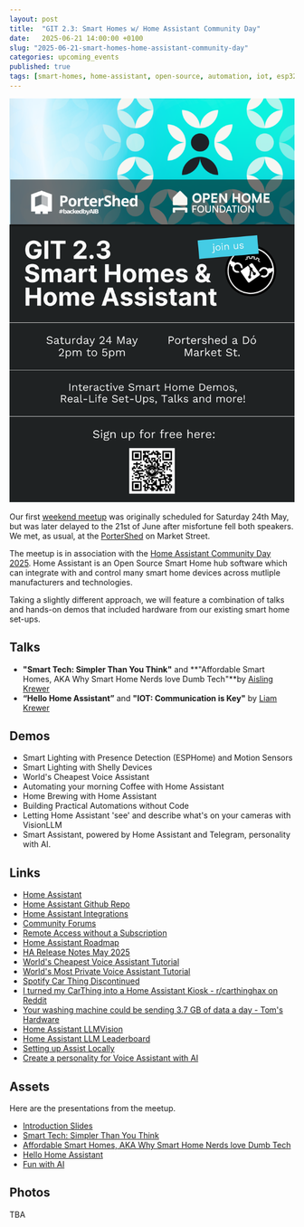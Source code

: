 ```yaml
---
layout: post
title:  "GIT 2.3: Smart Homes w/ Home Assistant Community Day"
date:   2025-06-21 14:00:00 +0100
slug: "2025-06-21-smart-homes-home-assistant-community-day"
categories: upcoming_events
published: true
tags: [smart-homes, home-assistant, open-source, automation, iot, esp32, voice-assistant, privacy, integrations, diy, hardware, llm, AI, demos, upcoming-events]
---
```

![GIT 2.3: Smart Homes w/Home Assistant Community Day](/assets/2.3/poster.png)

Our first [weekend meetup](https://www.meetup.com/galway-information-technology/events/307522026/) was originally scheduled for Saturday 24th May, but was later delayed to the 21st of June after misfortune fell both speakers. We met, as usual, at the [PorterShed](https://www.google.com/maps/place/PorterShed/@53.2734788,-9.0534656,17z/data=!3m1!4b1!4m6!3m5!1s0x485b96e5c4af853f:0x3535a8060a8c257d!8m2!3d53.2734788!4d-9.0534656!16s%2Fg%2F11c0xpjshy?entry=ttu) on Market Street.

The meetup is in association with the [Home Assistant Community Day 2025](https://www.home-assistant.io/blog/2025/04/24/community-day/). Home Assistant is an Open Source Smart Home hub software which can integrate with and control many smart home devices across mutliple manufacturers and technologies.

Taking a slightly different approach, we will feature a combination of talks and hands-on demos that included hardware from our existing smart home set-ups.

## Talks
- **"Smart Tech: Simpler Than You Think"** and **"Affordable Smart Homes, AKA Why Smart Home Nerds love Dumb Tech"**by [Aisling Krewer](https://www.linkedin.com/in/aislingkrewer/)
- **“Hello Home Assistant”** and **"IOT: Communication is Key"** by [Liam Krewer](https://www.linkedin.com/in/liamkrewer/)

## Demos

- Smart Lighting with Presence Detection (ESPHome) and Motion Sensors
- Smart Lighting with Shelly Devices
- World's Cheapest Voice Assistant
- Automating your morning Coffee with Home Assistant
- Home Brewing with Home Assistant
- Building Practical Automations without Code
- Letting Home Assistant 'see' and describe what's on your cameras with VisionLLM
- Smart Assistant, powered by Home Assistant and Telegram, personality with AI.

## Links

- [Home Assistant](https://www.home-assistant.io/)
- [Home Assistant Github Repo](https://github.com/home-assistant/core)
- [Home Assistant Integrations](https://www.home-assistant.io/integrations/)
- [Community Forums](https://community.home-assistant.io/)
- [Remote Access without a Subscription](https://www.home-assistant.io/docs/configuration/remote/)
- [Home Assistant Roadmap](https://www.home-assistant.io/blog/2025/05/09/roadmap-2025h1/)
- [HA Release Notes May 2025](https://www.home-assistant.io/blog/2025/05/07/release-20255/)
- [World's Cheapest Voice Assistant Tutorial](https://www.home-assistant.io/voice_control/thirteen-usd-voice-remote/)
- [World's Most Private Voice Assistant Tutorial](https://www.home-assistant.io/voice_control/worlds-most-private-voice-assistant/)
- [Spotify Car Thing Discontinued](https://support.spotify.com/us/article/car-thing-discontinued/)
- [I turned my CarThing into a Home Assistant Kiosk - r/carthinghax on Reddit](https://www.reddit.com/r/carthinghax/comments/1e0my55/turned_my_car_thing_into_a_home_assistant_kiosk/)
- [Your washing machine could be sending 3.7 GB of data a day - Tom's Hardware](https://www.tomshardware.com/networking/your-washing-machine-could-be-sending-37-gb-of-data-a-day)
- [Home Assistant LLMVision](https://github.com/valentinfrlch/ha-llmvision)
- [Home Assistant LLM Leaderboard](https://github.com/allenporter/home-assistant-datasets/tree/main/reports#home-llm-leaderboard)
- [Setting up Assist Locally](https://www.home-assistant.io/voice_control/voice_remote_local_assistant/)
- [Create a personality for Voice Assistant with AI](https://www.home-assistant.io/voice_control/assist_create_open_ai_personality/)

## Assets

Here are the presentations from the meetup.

- [Introduction Slides](/assets/2.3/intro.pdf)
- [Smart Tech: Simpler Than You Think](/assets/2.3/smarttech.pdf)
- [Affordable Smart Homes, AKA Why Smart Home Nerds love Dumb Tech](/assets/2.3/affordablesmarthomes.pdf)
- [Hello Home Assistant](/assets/2.3/hello.pdf)
- [Fun with AI](/assets/2.3/AI.pdf)

## Photos 

TBA